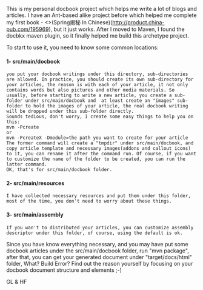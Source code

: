 This is my personal docbook project which helps me write a lot of blogs and articles.
I have an Ant-based alike project before which helped me complete my first book - <<UnveilSpring>>(Spring揭秘 In Chinese)(http://product.china-pub.com/195969), but it just works. After I moved to Maven, I found the docbkx maven plugin, so it finally helped me build this archetype project.

To start to use it, you need to know some common locations:
#### 1- src/main/docbook
	you put your docbook writings under this directory, sub-directories are allowed. In practice, you should create its own sub-directory for your articles, the reason is with each of your article, it not only contains words but also pictures and other media materials. So usually, before starting to write a new article, you create a sub-folder under src/main/docbook and  at least create an "images" sub-folder to hold the images of your article, the real docbook writing will be dropped under this sub-folder directly. 
	Sounds tedious, don't worry, I create some easy things to help you on this:
	mvn -Pcreate 
	or 
	mvn -PcreateX -Dmodule=the path you want to create for your article
	The former command will create a "tmpdir" under src/main/docbook, and copy article template and necessary images(addons and callout icons) to it, you can rename it after the command run. Of course, if you want to customize the name of the folder to be created, you can run the latter command.
	OK, that's for src/main/docbook folder.
	
#### 2- src/main/resources
	I have collected necessary resources and put them under this folder, most of the time, you don't need to worry about these things.
	
#### 3- src/main/assembly
	If you wan't to distributed your articles, you can customize assembly descriptor under this folder, of course, using the default is ok.
	
Since you have know everything necessary, and you may have put some docbook articles under the src/main/docbook folder, run "mvn package", after that, you can get your generated document under "target/docs/html" folder, What? Build Error? Find out the reason yourself by focusing on your docbook document structure and elements ;-)	
	
GL & HF	